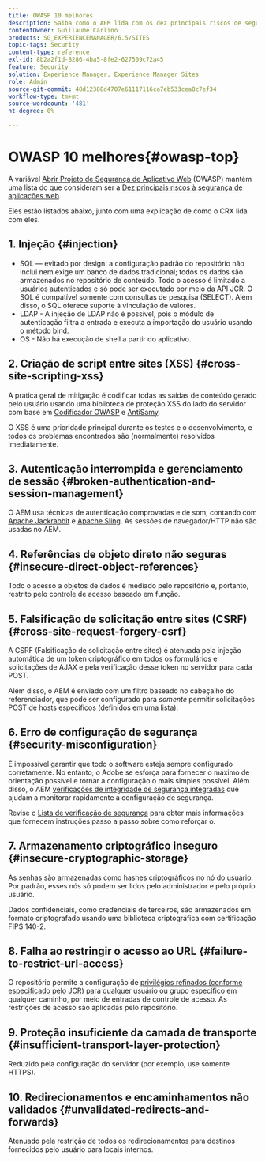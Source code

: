 ```yaml
---
title: OWASP 10 melhores
description: Saiba como o AEM lida com os dez principais riscos de segurança da OWASP.
contentOwner: Guillaume Carlino
products: SG_EXPERIENCEMANAGER/6.5/SITES
topic-tags: Security
content-type: reference
exl-id: 8b2a2f1d-8286-4ba5-8fe2-627509c72a45
feature: Security
solution: Experience Manager, Experience Manager Sites
role: Admin
source-git-commit: 48d12388d4707e61117116ca7eb533cea8c7ef34
workflow-type: tm+mt
source-wordcount: '481'
ht-degree: 0%

---
```


# OWASP 10 melhores{#owasp-top}

A variável [Abrir Projeto de Segurança de Aplicativo Web](https://owasp.org/) (OWASP) mantém uma lista do que consideram ser a [Dez principais riscos à segurança de aplicações web](https://owasp.org/www-project-top-ten/).

Eles estão listados abaixo, junto com uma explicação de como o CRX lida com eles.

## 1. Injeção {#injection}

* SQL — evitado por design: a configuração padrão do repositório não inclui nem exige um banco de dados tradicional; todos os dados são armazenados no repositório de conteúdo. Todo o acesso é limitado a usuários autenticados e só pode ser executado por meio da API JCR. O SQL é compatível somente com consultas de pesquisa (SELECT). Além disso, o SQL oferece suporte à vinculação de valores.
* LDAP - A injeção de LDAP não é possível, pois o módulo de autenticação filtra a entrada e executa a importação do usuário usando o método bind.
* OS - Não há execução de shell a partir do aplicativo.

## 2. Criação de script entre sites (XSS) {#cross-site-scripting-xss}

A prática geral de mitigação é codificar todas as saídas de conteúdo gerado pelo usuário usando uma biblioteca de proteção XSS do lado do servidor com base em [Codificador OWASP](https://owasp.org/www-project-java-encoder/) e [AntiSamy](https://wiki.owasp.org/index.php/Category:OWASP_AntiSamy_Project).

O XSS é uma prioridade principal durante os testes e o desenvolvimento, e todos os problemas encontrados são (normalmente) resolvidos imediatamente.

## 3. Autenticação interrompida e gerenciamento de sessão {#broken-authentication-and-session-management}

O AEM usa técnicas de autenticação comprovadas e de som, contando com [Apache Jackrabbit](https://jackrabbit.apache.org/jcr/index.html) e [Apache Sling](https://sling.apache.org/). As sessões de navegador/HTTP não são usadas no AEM.

## 4. Referências de objeto direto não seguras {#insecure-direct-object-references}

Todo o acesso a objetos de dados é mediado pelo repositório e, portanto, restrito pelo controle de acesso baseado em função.

## 5. Falsificação de solicitação entre sites (CSRF) {#cross-site-request-forgery-csrf}

A CSRF (Falsificação de solicitação entre sites) é atenuada pela injeção automática de um token criptográfico em todos os formulários e solicitações de AJAX e pela verificação desse token no servidor para cada POST.

Além disso, o AEM é enviado com um filtro baseado no cabeçalho do referenciador, que pode ser configurado para *somente* permitir solicitações POST de hosts específicos (definidos em uma lista).

## 6. Erro de configuração de segurança {#security-misconfiguration}

É impossível garantir que todo o software esteja sempre configurado corretamente. No entanto, o Adobe se esforça para fornecer o máximo de orientação possível e tornar a configuração o mais simples possível. Além disso, o AEM [verificações de integridade de segurança integradas](/help/sites-administering/operations-dashboard.md) que ajudam a monitorar rapidamente a configuração de segurança.

Revise o [Lista de verificação de segurança](/help/sites-administering/security-checklist.md) para obter mais informações que fornecem instruções passo a passo sobre como reforçar o.

## 7. Armazenamento criptográfico inseguro {#insecure-cryptographic-storage}

As senhas são armazenadas como hashes criptográficos no nó do usuário. Por padrão, esses nós só podem ser lidos pelo administrador e pelo próprio usuário.

Dados confidenciais, como credenciais de terceiros, são armazenados em formato criptografado usando uma biblioteca criptográfica com certificação FIPS 140-2.

## 8. Falha ao restringir o acesso ao URL {#failure-to-restrict-url-access}

O repositório permite a configuração de [privilégios refinados (conforme especificado pelo JCR)](https://developer.adobe.com/experience-manager/reference-materials/spec/jcr/2.0/16_Access_Control_Management.html) para qualquer usuário ou grupo específico em qualquer caminho, por meio de entradas de controle de acesso. As restrições de acesso são aplicadas pelo repositório.

## 9. Proteção insuficiente da camada de transporte {#insufficient-transport-layer-protection}

Reduzido pela configuração do servidor (por exemplo, use somente HTTPS).

## 10. Redirecionamentos e encaminhamentos não validados {#unvalidated-redirects-and-forwards}

Atenuado pela restrição de todos os redirecionamentos para destinos fornecidos pelo usuário para locais internos.
